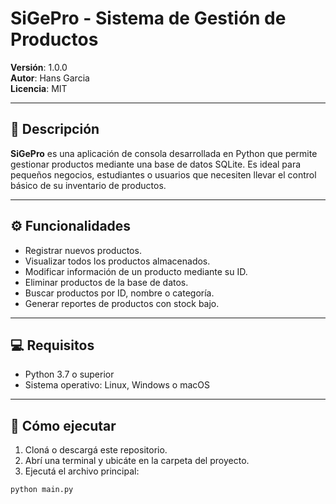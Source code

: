 # SiGePro - Sistema de Gestión de Productos

**Versión**: 1.0.0  
**Autor**: Hans Garcia  
**Licencia**: MIT

---

## 🧾 Descripción

**SiGePro** es una aplicación de consola desarrollada en Python que permite gestionar productos mediante una base de datos SQLite. Es ideal para pequeños negocios, estudiantes o usuarios que necesiten llevar el control básico de su inventario de productos.

---

## ⚙️ Funcionalidades

- Registrar nuevos productos.
- Visualizar todos los productos almacenados.
- Modificar información de un producto mediante su ID.
- Eliminar productos de la base de datos.
- Buscar productos por ID, nombre o categoría.
- Generar reportes de productos con stock bajo.

---

## 💻 Requisitos

- Python 3.7 o superior
- Sistema operativo: Linux, Windows o macOS

---

## 🚀 Cómo ejecutar

1. Cloná o descargá este repositorio.
2. Abrí una terminal y ubicáte en la carpeta del proyecto.
3. Ejecutá el archivo principal:

```bash
python main.py
